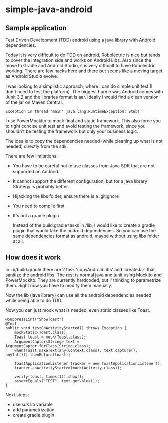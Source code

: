 simple-java-android
===================

Sample application
------------------

Test Driven Development (TDD) android using a java library with Android dependencies.

Today it is very difficult to do TDD on android, Robolectric is nice but tends to cover the
integration side and works on Android Libs. Also since the move to Gradle and Android Studio, it
is very difficult to have Robolectric working. There are few hacks here and there but seems like
a moving target as Android Studio evolve.

I was looking to a simplistic approach, where I can do simple unit test (I don't need to test the
platform). The biggest hurdle was Android comes with Junit 3.2 and the libraries format is aar.
Ideally I would find a clean version of the jar on Maven Central.


`Exception in thread "main" java.lang.RuntimeException: Stub!`

I use PowerMockito to mock final and static framework.
This also force you to right concise unit test and avoid testing the framework, since you shouldn't
be testing the framework but only your business logic.

The idea is to copy the dependencies needed (while cleaning up what is not needed) directly from
the sdk.

There are few limitations:

*   You have to be careful not to use classes from Java SDK that are not supported on Android.
*   It cannot support the different configuration, but for a java library Strategy is probably better.
*   Hijacking the libs folder, ensure there is a .gitignore
*   You need to compile first
*   It's not a gradle plugin

    Instead of the build.gradle tasks in /lib, I would like to create a gradle plugin that would fake
the android dependencies. So you can use the same dependencies format as android, maybe without using
libs folder at all.

How does it work
----------------
In lib/build.gradle there are 2 task 'copyAndroidLibs' and 'createJar' that sanitize the android libs.
The rest is normal java and junit using Mockito and PowerMockito. They are currently hardcoded, but
I' thinking to parametrize them. Right now you have to modify them manually.

Now the lib (java library) can use all the android dependencies needed while being able to do TDD.

Now you can just mock what is needed, even static classes like Toast.

    @SuppressLint("ShowToast")
    @Test
    public void testOnActivityStarted() throws Exception {
        mockStatic(Toast.class);
        Toast toast = mock(Toast.class);
        ArgumentCaptor<String> text = ArgumentCaptor.forClass(String.class);
        when(Toast.makeText(any(Context.class), text.capture(), anyInt())).thenReturn(toast);

        ToastApplicationListener tracker = new ToastApplicationListener();
        tracker.onActivityStarted(mock(Activity.class));

        verify(toast, times(1)).show();
        assertEquals("TEST", text.getValue());
    }



Next steps:

* use sdk.lib variable
* add parametrization
* create gradle plugin



